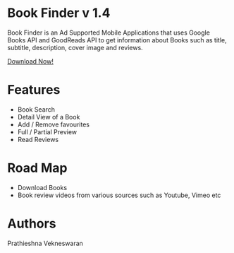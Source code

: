 # Book Finder v 1.4

Book Finder is an Ad Supported Mobile Applications that uses Google Books API and GoodReads API to get information about Books such as title, subtitle, description, cover image and reviews.

[Download Now!](https://play.google.com/store/apps/details?id=lk.prathieshna.bookfinder)

# Features
* Book Search 
* Detail View of a Book
* Add / Remove favourites
* Full / Partial Preview
* Read Reviews

# Road Map
* Download Books
* Book review videos from various sources such as Youtube, Vimeo etc

# Authors
Prathieshna Vekneswaran
